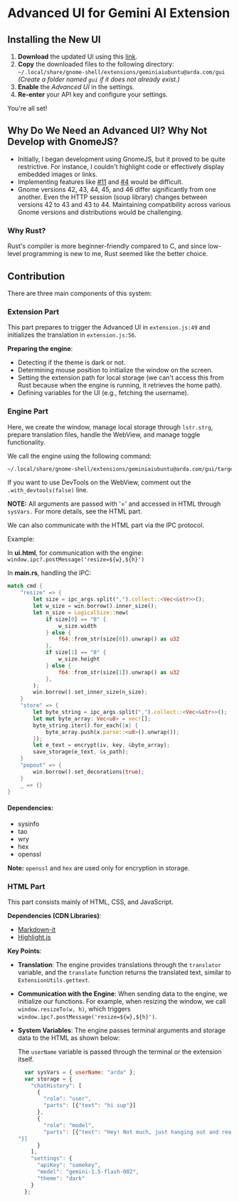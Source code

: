 # Advanced UI for Gemini AI Extension

## Installing the New UI

1. **Download** the updated UI using this [link](https://github.com/wwardaww/gnome-gemini-ai/releases/latest).
2. **Copy** the downloaded files to the following directory:  
   `~/.local/share/gnome-shell/extensions/geminiaiubuntu@arda.com/gui`  
   *(Create a folder named `gui` if it does not already exist.)*
3. **Enable** the *Advanced UI* in the settings.
4. **Re-enter** your API key and configure your settings.

You're all set!

## Why Do We Need an Advanced UI? Why Not Develop with GnomeJS?

* Initially, I began development using GnomeJS, but it proved to be quite restrictive. For instance, I couldn't highlight code or effectively display embedded images or links.
* Implementing features like [#11](https://github.com/wwardaww/gnome-gemini-ai/issues/11) and [#4](https://github.com/wwardaww/gnome-gemini-ai/issues/4) would be difficult.
* Gnome versions 42, 43, 44, 45, and 46 differ significantly from one another. Even the HTTP session (soup library) changes between versions 42 to 43 and 43 to 44. Maintaining compatibility across various Gnome versions and distributions would be challenging.

### Why Rust?

Rust's compiler is more beginner-friendly compared to C, and since low-level programming is new to me, Rust seemed like the better choice.

## Contribution

There are three main components of this system:

### Extension Part

This part prepares to trigger the Advanced UI in `extension.js:49` and initializes the translation in `extension.js:56`.

**Preparing the engine**:

* Detecting if the theme is dark or not.
* Determining mouse position to initialize the window on the screen.
* Setting the extension path for local storage (we can't access this from Rust because when the engine is running, it retrieves the home path).
* Defining variables for the UI (e.g., fetching the username).

### Engine Part

Here, we create the window, manage local storage through `lstr.strg`, prepare translation files, handle the WebView, and manage toggle functionality.

We call the engine using the following command:

```bash
~/.local/share/gnome-shell/extensions/geminiaiubuntu@arda.com/gui/target/debug/geminigui ${theme} ${mouse_x} ${mouse_y} ${Me.path} userName=${USERNAME}
```

If you want to use DevTools on the WebView, comment out the `.with_devtools(false)` line.

**NOTE:** All arguments are passed with '=' and accessed in HTML through `sysVars.` For more details, see the HTML part.

We can also communicate with the HTML part via the IPC protocol.

Example:

In **ui.html**, for communication with the engine: `window.ipc?.postMessage('resize=${w},${h}')`

In **main.rs**, handling the IPC:

```rust
match cmd {
    "resize" => {
        let size = ipc_args.split(",").collect::<Vec<&str>>();
        let w_size = win.borrow().inner_size();
        let n_size = LogicalSize::new(
            if size[0] == "0" {
                w_size.width
            } else {
                f64::from_str(size[0]).unwrap() as u32
            },
            if size[1] == "0" {
                w_size.height
            } else {
                f64::from_str(size[1]).unwrap() as u32
            },
        );
        win.borrow().set_inner_size(n_size);
    }
    "store" => {
        let byte_string = ipc_args.split(",").collect::<Vec<&str>>();
        let mut byte_array: Vec<u8> = vec![];
        byte_string.iter().for_each(|x| {
            byte_array.push(x.parse::<u8>().unwrap());
        });
        let e_text = encrypt(iv, key, &byte_array);
        save_storage(e_text, &s_path);
    }
    "popout" => {
        win.borrow().set_decorations(true);
    }
    _ => {}
}
```

#### Dependencies:

* sysinfo
* tao
* wry
* hex
* openssl

**Note:** `openssl` and `hex` are used only for encryption in storage.

### HTML Part

This part consists mainly of HTML, CSS, and JavaScript.

**Dependencies (CDN Libraries)**:

* [Markdown-it](https://github.com/markdown-it/markdown-it)
* [Highlight.js](https://highlightjs.org/)

**Key Points**:

* **Translation**: The engine provides translations through the `translator` variable, and the `translate` function returns the translated text, similar to `ExtensionUtils.gettext`.
* **Communication with the Engine**: When sending data to the engine, we initialize our functions. For example, when resizing the window, we call `window.resizeTo(w, h)`, which triggers `window.ipc?.postMessage('resize=${w},${h}')`.
* **System Variables**: The engine passes terminal arguments and storage data to the HTML as shown below:

  The `userName` variable is passed through the terminal or the extension itself.

  ```js
    var sysVars = { userName: "arda" };
    var storage = {
      "chatHistory": [
        {
          "role": "user",
          "parts": [{"text": "hi sup"}]
        },
        {
          "role": "model",
          "parts": [{"text": "Hey! Not much, just hanging out and ready to answer your questions. What's up with you?
  "}]
        }
      ],
      "settings": {
        "apiKey": "somekey",
        "model": "gemini-1.5-flash-002",
        "theme": "dark"
      }
    };
  ```
